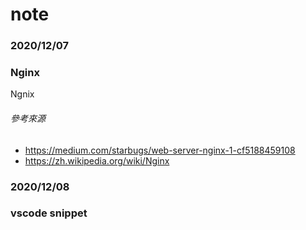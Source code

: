 # note

### 2020/12/07

### Nginx

Ngnix

###### 參考來源

- https://medium.com/starbugs/web-server-nginx-1-cf5188459108
- https://zh.wikipedia.org/wiki/Nginx

### 2020/12/08

### vscode snippet
